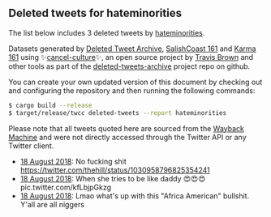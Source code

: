 ## Deleted tweets for hateminorities

The list below includes 3 deleted tweets by
[hateminorities](https://twitter.com/hateminorities).



Datasets generated by [Deleted Tweet Archive](https://twitter.com/deletedtweet161), 
[SalishCoast 161](https://twitter.com/SalishCoastA) and [Karma 161](https://twitter.com/KarmaOneSixOne) 
using ✨[cancel-culture](https://github.com/travisbrown/cancel-culture)✨, an open source project by 
[Travis Brown](https://twitter.com/travisbrown) and other tools as part of the 
[deleted-tweets-archive](https://github.com/salcoast/deleted-tweets-archive/) project repo on github.

You can create your own updated version of this document by checking out and configuring the
repository and then running the following commands:

```bash
$ cargo build --release
$ target/release/twcc deleted-tweets --report hateminorities
```

Please note that all tweets quoted here are sourced from the
[Wayback Machine](https://web.archive.org) and were not directly accessed through the Twitter API or
any Twitter client.

* [18 August 2018](https://web.archive.org/web/20180819020816/https://twitter.com/HateMinorities/status/1030962579647160320): No fucking shit https://twitter.com/thehill/status/1030958796825354241
* [18 August 2018](https://web.archive.org/web/20180819024451/https://twitter.com/HateMinorities/status/1030950515092463616): When she tries to be like daddy 😍😍😍 pic.twitter.com/kfLbjpGkzg
* [18 August 2018](https://web.archive.org/web/20180818014327/https://twitter.com/HateMinorities/status/1030631228217679873): Lmao what's up with this "Africa American" bullshit. Y'all are all niggers
